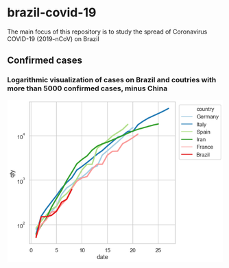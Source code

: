 # brazil-covid-19
The main focus of this repository is to study the spread of Coronavirus COVID-19 (2019-nCoV) on Brazil

## Confirmed cases
### Logarithmic visualization of cases on Brazil and coutries with more than 5000 confirmed cases, minus China
![altlog_confirmed_brazil_plus_5000.pngtext](https://github.com/lcscarvalho/brazil-covid-19/blob/master/images/log_confirmed_brazil_plus_5000.png?raw=true)
